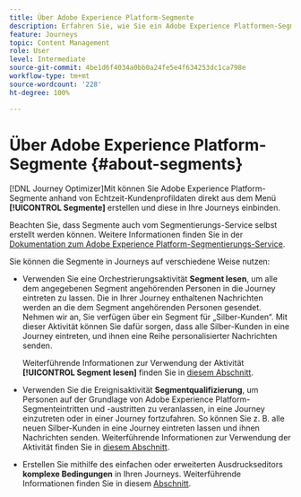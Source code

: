 ```yaml
---
title: Über Adobe Experience Platform-Segmente
description: Erfahren Sie, wie Sie ein Adobe Experience Platformen-Segment konfigurieren
feature: Journeys
topic: Content Management
role: User
level: Intermediate
source-git-commit: 4be1d6f4034a0bb0a24fe5e4f634253dc1ca798e
workflow-type: tm+mt
source-wordcount: '228'
ht-degree: 100%

---
```


# Über Adobe Experience Platform-Segmente {#about-segments}

[!DNL Journey Optimizer]Mit können Sie Adobe Experience Platform-Segmente anhand von Echtzeit-Kundenprofildaten direkt aus dem Menü **[!UICONTROL Segmente]** erstellen und diese in Ihre Journeys einbinden.

Beachten Sie, dass Segmente auch vom Segmentierungs-Service selbst erstellt werden können. Weitere Informationen finden Sie in der [Dokumentation zum Adobe Experience Platform-Segmentierungs-Service](https://experienceleague.adobe.com/docs/experience-platform/segmentation/home.html?lang=de).

Sie können die Segmente in Journeys auf verschiedene Weise nutzen:

* Verwenden Sie eine Orchestrierungsaktivität **Segment lesen**, um alle dem angegebenen Segment angehörenden Personen in die Journey eintreten zu lassen. Die in Ihrer Journey enthaltenen Nachrichten werden an die dem Segment angehörenden Personen gesendet. Nehmen wir an, Sie verfügen über ein Segment für „Silber-Kunden“. Mit dieser Aktivität können Sie dafür sorgen, dass alle Silber-Kunden in eine Journey eintreten, und ihnen eine Reihe personalisierter Nachrichten senden.

   Weiterführende Informationen zur Verwendung der Aktivität **[!UICONTROL Segment lesen]** finden Sie in [diesem Abschnitt](../building-journeys/read-segment.md#configuring-segment-trigger-activity).

* Verwenden Sie die Ereignisaktivität **Segmentqualifizierung**, um Personen auf der Grundlage von Adobe Experience Platform-Segmenteintritten und -austritten zu veranlassen, in eine Journey einzutreten oder in einer Journey fortzufahren. So können Sie z. B. alle neuen Silber-Kunden in eine Journey eintreten lassen und ihnen Nachrichten senden. Weiterführende Informationen zur Verwendung der Aktivität finden Sie in [diesem Abschnitt](../building-journeys/segment-qualification-events.md).

* Erstellen Sie mithilfe des einfachen oder erweiterten Ausdruckseditors **komplexe Bedingungen** in Ihren Journeys. Weiterführende Informationen finden Sie in diesem [Abschnitt](../building-journeys/condition-activity.md#using-a-segment).
